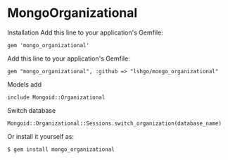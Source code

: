# MongoOrganizational

Installation
Add this line to your application's Gemfile:

	gem 'mongo_organizational'

Add this line to your application's Gemfile:

    gem "mongo_organizational", :github => "lshgo/mongo_organizational"

Models add

    include Mongoid::Organizational

Switch database 

    Mongoid::Organizational::Sessions.switch_organization(database_name)
  
Or install it yourself as:

    $ gem install mongo_organizational
 